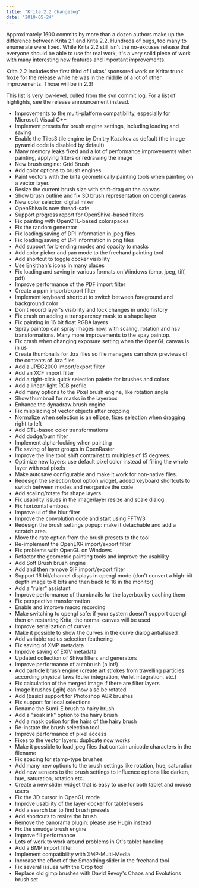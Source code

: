 ```yaml
---
title: "Krita 2.2 Changelog"
date: "2010-05-24"
---
```


Approximately 1600 commits by more than a dozen authors make up the difference between Krita 2.1 and Krita 2.2. Hundreds of bugs, too many to enumerate were fixed. While Krita 2.2 still isn't the no-excuses release that everyone should be able to use for real work, it's a very solid piece of work with many interesting new features and important improvements.

Krita 2.2 includes the first third of Lukas' sponsored work on Krita: trunk froze for the release while he was in the middle of a lot of other improvements. Those will be in 2.3!

This list is very low-level, culled from the svn commit log. For a list of highlights, see the release announcement instead.

- Improvements to the multi-platform compatibility, especially for Microsoft Visual C++
- Implement presets for brush engine settings, including loading and saving
- Enable the Tiles3 tile engine by Dmitry Kazakov as default (the image pyramid code is disabled by default)
- Many memory leaks fixed and a lot of performance improvements when painting, applying filters or redrawing the image
- New brush engine: Grid Brush
- Add color options to brush engines
- Paint vectors with the krita geometrically painting tools when painting on a vector layer.
- Resize the current brush size with shift-drag on the canvas
- Show brush outline and fix 3D brush representation on opengl canvas
- New color selector: digital mixer
- OpenShiva is now thread-safe
- Support progress report for OpenShiva-based filters
- Fix painting with OpenCTL-based colorspaces
- Fix the random generator
- Fix loading/saving of DPI information in jpeg files
- Fix loading/saving of DPI information in png files
- Add support for blending modes and opacity to masks
- Add color picker and pan mode to the freehand painting tool
- Add shortcut to toggle docker visibility
- Use Enkithan's icons in many places
- Fix loading and saving in various formats on Windows (bmp, jpeg, tiff, pdf)
- Improve performance of the PDF import filter
- Create a ppm import/export filter
- Implement keyboard shortcut to switch between foreground and background color
- Don't record layer's visibility and lock changes in undo history
- Fix crash on adding a transparency mask to a shape layer
- Fix painting in 16 bit float RGBA layers
- Spray paintop can spray images now, with scaling, rotation and hsv transformations. Many more improvements to the spay paintop.
- Fix crash when changing exposure setting when the OpenGL canvas is in us
- Create thumbnails for .kra files so file managers can show previews of the contents of .kra files
- Add a JPEG2000 import/export filter
- Add an XCF import filter
- Add a right-click quick selection palette for brushes and colors
- Add a linear-light RGB profile.
- Add many options to the Pixel brush engine, like rotation angle
- Show thumbnail for masks in the layerbox
- Enhance the dynadraw brush engine
- Fix misplacing of vector objects after cropping
- Normalize when selection is an ellipse, fixes selection when dragging right to left
- Add CTL-based color transformations
- Add dodge/burn filter
- Implement alpha-locking when painting
- Fix saving of layer groups in OpenRaster
- Improve the line tool: shift contrainst to multiples of 15 degrees.
- Optimize new layers: use default pixel color instead of filling the whole layer with real pixels
- Make autosave configurable and make it work for non-native files.
- Redesign the selection tool option widget, added keyboard shortcuts to switch between modes and reorganize the code
- Add scaling/rotate for shape layers
- Fix usability issues in the image/layer resize and scale dialog
- Fix horizontal emboss
- Improve ui of the blur filter
- Improve the convolution code and start using FFTW3
- Redesign the brush settings popup: make it detachable and add a scratch area.
- Move the rate option from the brush presets to the tool
- Re-implement the OpenEXR import/export filter
- Fix problems with OpenGL on Windows
- Refactor the geometric painting tools and improve the usability
- Add Soft Brush brush engine
- Add and then remove GIF import/export filter
- Support 16 bit/channel displays in opengl mode (don't convert a high-bit depth image to 8 bits and then back to 16 in the monitor)
- Add a "ruler" assistant
- Improve performance of thumbnails for the layerbox by caching them
- Fix perspective transformation
- Enable and improve macro recording
- Make switching to opengl safe: if your system doesn't support opengl then on restarting Krita, the normal canvas will be used
- Improve serialization of curves
- Make it possible to show the curves in the curve dialog antialiased
- Add variable radius selection feathering
- Fix saving of XMP metadata
- Improve saving of EXIV metadata
- Updated collection of Shiva filters and generators
- Improve performance of autobrush (a lot!)
- Add particle brush engine (create art strokes from travelling particles according physical laws (Euler integration, Verlet integration, etc.)
- Fix calculation of the merged image if there are filter layers
- Image brushes (.gih) can now also be rotated
- Add (basic) support for Photoshop ABR brushes
- Fix support for local selections
- Rename the Sumi-E brush to hairy brush
- Add a "soak ink" option to the hairy brush
- Add a mask option for the hairs of the hairy brush
- Re-instate the brush selection tool
- Improve performance of pixel access
- Fixes to the vector layers: duplicate now works
- Make it possible to load jpeg files that contain unicode characters in the filename
- Fix spacing for stamp-type brushes
- Add many new options to the brush settings like rotation, hue, saturation
- Add new sensors to the brush settings to influence options like darken, hue, saturation, rotation etc.
- Create a new slider widget that is easy to use for both tablet and mouse users
- Fix the 3D cursor in OpenGL mode
- Improve usability of the layer docker for tablet users
- Add a search bar to find brush presets
- Add shortcuts to resize the brush
- Remove the panorama plugin: please use Hugin instead
- Fix the smudge brush engine
- Improve fill performance
- Lots of work to work around problems in Qt's tablet handling
- Add a BMP import filter
- Implement compatibility with XMP-Multi-Media
- Increase the effect of the Smoothing slider in the freehand tool
- Fix several issues with the Crop tool
- Replace old gimp brushes with David Revoy's Chaos and Evolutions brush set
